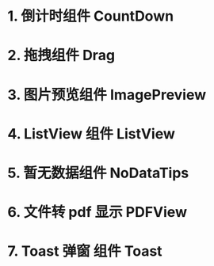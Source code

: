 # 1. 倒计时组件 CountDown

# 2. 拖拽组件 Drag

# 3. 图片预览组件 ImagePreview

# 4. ListView 组件 ListView

# 5. 暂无数据组件 NoDataTips

# 6. 文件转 pdf 显示 PDFView

# 7. Toast 弹窗 组件 Toast
